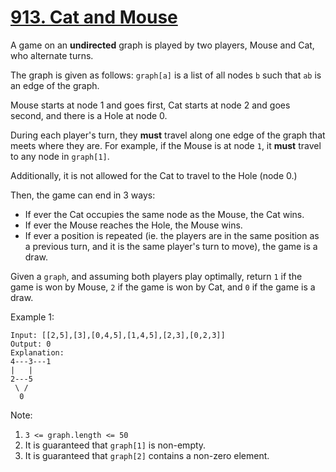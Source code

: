 # [913. Cat and Mouse](https://leetcode.com/problems/cat-and-mouse/)

A game on an **undirected** graph is played by two players, Mouse and Cat, who alternate turns.

The graph is given as follows: `graph[a]` is a list of all nodes `b` such that `ab` is an edge of the graph.

Mouse starts at node 1 and goes first, Cat starts at node 2 and goes second, and there is a Hole at node 0.

During each player's turn, they **must** travel along one edge of the graph that meets where they are.  For example, if the Mouse is at node `1`, it **must** travel to any node in `graph[1]`.

Additionally, it is not allowed for the Cat to travel to the Hole (node 0.)

Then, the game can end in 3 ways:

- If ever the Cat occupies the same node as the Mouse, the Cat wins.
- If ever the Mouse reaches the Hole, the Mouse wins.
- If ever a position is repeated (ie. the players are in the same position as a previous turn, and it is the same player's turn to move), the game is a draw.

Given a `graph`, and assuming both players play optimally, return `1` if the game is won by Mouse, `2` if the game is won by Cat, and `0` if the game is a draw.

Example 1:

```text
Input: [[2,5],[3],[0,4,5],[1,4,5],[2,3],[0,2,3]]
Output: 0
Explanation:
4---3---1
|   |
2---5
 \ /
  0
```

Note:

1. `3 <= graph.length <= 50`
1. It is guaranteed that `graph[1]` is non-empty.
1. It is guaranteed that `graph[2]` contains a non-zero element.